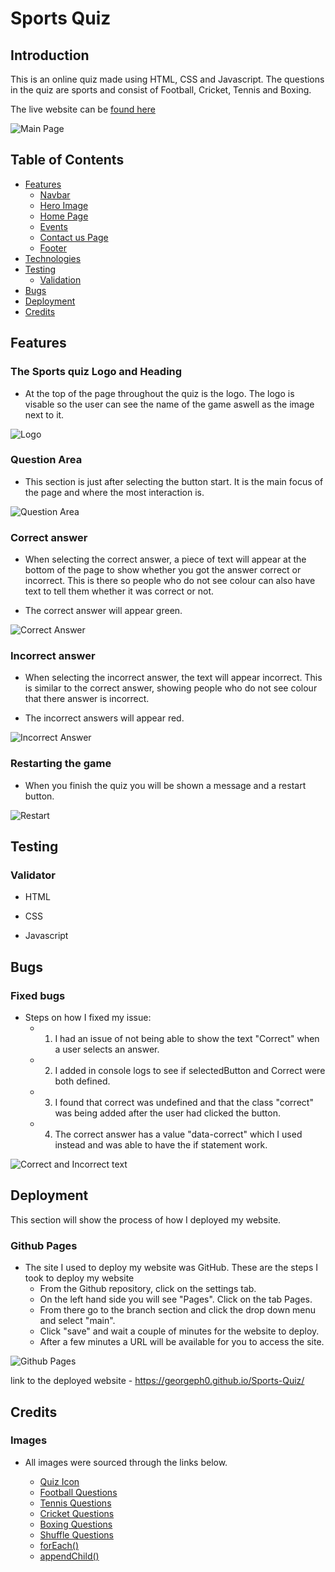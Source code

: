 # **Sports Quiz**

## **Introduction**

This is an online quiz made using HTML, CSS and Javascript. The questions in the quiz are sports and consist of Football, Cricket, Tennis and Boxing.

The live website can be [found here](https://georgeph0.github.io/Sports-Quiz/)

<img src="assets/readme-images/main-page.jpg" alt="Main Page">

## **Table of Contents**

- [Features](#features)
    - [Navbar](#navigation-bar)
    - [Hero Image](#hero-image)
    - [Home Page](#landing-page)
    - [Events](#events-page)
    - [Contact us Page](#contact-page)
    - [Footer](#footer)
- [Technologies](#technologies)
- [Testing](#testing)
    - [Validation](#validator-testing)
- [Bugs](#bugs)
- [Deployment](#deployment)
- [Credits](#credits)

## **Features**

### The Sports quiz Logo and Heading

- At the top of the page throughout the quiz is the logo. The logo is visable so the user can see the name of the game aswell as the image next to it.

![Logo](assets/readme-images/logo.jpg)

### Question Area

- This section is just after selecting the button start. It is the main focus of the page and where the most interaction is.

![Question Area](assets/readme-images/question-selection.jpg)

### Correct answer

- When selecting the correct answer, a piece of text will appear at the bottom of the page to show whether you got the answer correct or incorrect.
This is there so people who do not see colour can also have text to tell them whether it was correct or not.

- The correct answer will appear green.

![Correct Answer](assets/readme-images/correct-answer.jpg)

### Incorrect answer

- When selecting the incorrect answer, the text will appear incorrect. This is similar to the correct answer, showing people who do not see colour that there answer is incorrect.

- The incorrect answers will appear red.

![Incorrect Answer](assets/readme-images/incorrect-answer.jpg)

### Restarting the game

- When you finish the quiz you will be shown a message and a restart button.

![Restart](assets/readme-images/restart-quiz.jpg)

## **Testing**

### Validator

- HTML

- CSS

- Javascript

## **Bugs**

### Fixed bugs

- Steps on how I fixed my issue:
    - 1. I had an issue of not being able to show the text "Correct" when a user selects an answer.
    - 2. I added in console logs to see if selectedButton and Correct were both defined.
    - 3. I found that correct was undefined and that the class "correct" was being added after the user had clicked the button.
    - 4. The correct answer has a value "data-correct" which I used instead and was able to have the if statement work.

![Correct and Incorrect text](assets/readme-images/fix-correct-text.jpg)

## **Deployment**

This section will show the process of how I deployed my website.

### Github Pages

- The site I used to deploy my website was GitHub. These are the steps I took to deploy my website
    - From the Github repository, click on the settings tab.
    - On the left hand side you will see "Pages". Click on the tab Pages.
    - From there go to the branch section and click the drop down menu and select "main".
    - Click "save" and wait a couple of minutes for the website to deploy.
    - After a few minutes a URL will be available for you to access the site.

![Github Pages](assets/readme-images/github.jpg)

link to the deployed website - https://georgeph0.github.io/Sports-Quiz/

## **Credits**

### Images

- All images were sourced through the links below.

    - [Quiz Icon](https://www.dailymail.co.uk/news/article-3513204/Pub-quiz-kings-brainy-barred-happened-JANE-FRYER-joined-team-tournament-Clue-won-t-inviting-back.html)
    - [Football Questions](https://www.goal.com/en-gb/news/best-football-quiz-questions-trivia-answers/1dfwcyp3388zg1lon8wlit8q42#world-cup)
    - [Tennis Questions](https://thesporting.blog/blog/tennis-quiz-questions-with-answers-tennis-trivia-quiz)
    - [Cricket Questions](https://thesporting.blog/blog/cricket-quiz-questions-and-answers-cricket-trivia-quiz)
    - [Boxing Questions](https://www.radiotimes.com/quizzes/pub-quiz-boxing/)
    - [Shuffle Questions](https://dev.to/codebubb/how-to-shuffle-an-array-in-javascript-2ikj)
    - [forEach()](https://www.w3schools.com/jsref/jsref_foreach.asp)
    - [appendChild()](https://www.w3schools.com/jsref/met_node_appendchild.asp)
